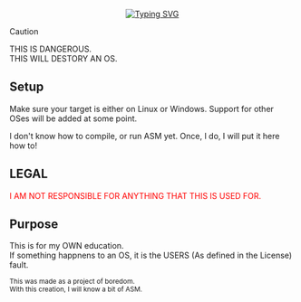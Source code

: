 <p align='center'>
<a href="https://git.io/typing-svg"><img src="https://readme-typing-svg.demolab.com?font=Fira+Code&duration=2500&pause=300&color=129217&center=true&random=true&width=750&height=80&weight=25&lines=BOTTLENECK+AN+OS;DESTRUCTION;ON+LOW-LEVEL" alt="Typing SVG" /></a>
</p>

> [!CAUTION]
> THIS IS DANGEROUS.<br>
> THIS WILL DESTORY AN OS.<br>

## Setup
Make sure your target is either on Linux or Windows.
Support for other OSes will be added at some point.

I don't know how to compile, or run ASM yet.
Once, I do, I will put it here how to!

## LEGAL
<a style='color:red'>I AM NOT RESPONSIBLE FOR ANYTHING THAT THIS IS USED FOR.</a>

## Purpose
This is for my OWN education.<br>
If something happnens to an OS, it is the USERS (As defined in the License) fault.

<sub>This was made as a project of boredom.<br>With this creation, I will know a bit of ASM.</sub>
